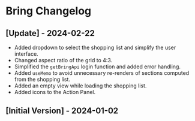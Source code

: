 # Bring Changelog

## [Update] - 2024-02-22
- Added dropdown to select the shopping list and simplify the user interface.
- Changed aspect ratio of the grid to 4:3.
- Simplified the `getBringApi` login function and added error handling.
- Added `useMemo` to avoid unnecessary re-renders of sections computed from the shopping list.
- Added an empty view while loading the shopping list.
- Added icons to the Action Panel.

## [Initial Version] - 2024-01-02
